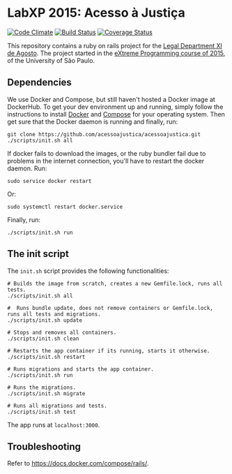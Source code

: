 LabXP 2015: Acesso à Justiça
==============================

[![Code Climate](https://codeclimate.com/github/acessoajustica/acessoajustica/badges/gpa.svg)](https://codeclimate.com/github/acessoajustica/acessoajustica)
[![Build Status](https://travis-ci.org/acessoajustica/acessoajustica.svg?branch=dev)](https://travis-ci.org/acessoajustica/acessoajustica)
[![Coverage Status](https://coveralls.io/repos/acessoajustica/acessoajustica/badge.svg?branch=dev)](https://coveralls.io/r/acessoajustica/acessoajustica?branch=dev)

This repository contains a ruby on rails project for the
[Legal Department XI de Agosto](http://djonzedeagosto.org.br/). The project
started in the
[eXtreme Programming course of 2015](http://ccsl.ime.usp.br/wiki/LabXP2015),
of the University of São Paulo.

## Dependencies

We use Docker and Compose, but still haven't hosted a Docker
image at DockerHub.
To get your dev environment up and running, simply follow the instructions to
install [Docker](https://docs.docker.com/installation/) and
[Compose](https://docs.docker.com/compose/install/) for your
operating system. Then get sure that the Docker daemon is running and
finally, run:

```
git clone https://github.com/acessoajustica/acessoajustica.git
./scripts/init.sh all
```

If docker fails to download the images, or the ruby bundler
fail due to problems in the internet connection, you'll have
to restart the docker daemon. Run:

```
sudo service docker restart
```

Or:

```
sudo systemctl restart docker.service
```

Finally, run:

```
./scripts/init.sh run
```

## The init script

The ```init.sh``` script provides the following functionalities:

```
# Builds the image from scratch, creates a new Gemfile.lock, runs all tests.
./scripts/init.sh all 

#  Runs bundle update, does not remove containers or Gemfile.lock, runs all tests and migrations.
./scripts/init.sh update

# Stops and removes all containers.
./scripts/init.sh clean

# Restarts the app container if its running, starts it otherwise.
./scripts/init.sh restart

# Runs migrations and starts the app container.
./scripts/init.sh run

# Runs the migrations.
./scripts/init.sh migrate

# Runs all migrations and tests.
./scripts/init.sh test
```

The app runs at ```localhost:3000```.

## Troubleshooting

Refer to https://docs.docker.com/compose/rails/.

